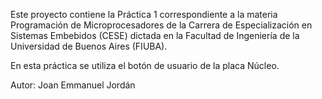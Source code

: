 Este proyecto contiene la Práctica 1  correspondiente a la materia Programación de Microprocesadores 
de la Carrera de Especialización en Sistemas Embebidos (CESE) dictada en la Facultad de Ingeniería de 
la Universidad de Buenos Aires (FIUBA).

En esta práctica se utiliza el botón de usuario de la placa Núcleo.

Autor: Joan Emmanuel Jordán
